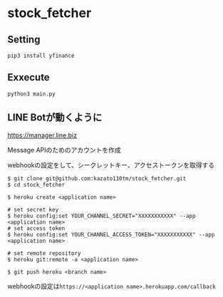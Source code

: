 # stock_fetcher

## Setting

```
pip3 install yfinance
```

## Exxecute

```
python3 main.py
```

## LINE Botが動くように

https://manager.line.biz

Message APIのためのアカウントを作成

webhookの設定をして、シークレットキー、アクセストークンを取得する

```
$ git clone git@github.com:kazato110tm/stock_fetcher.git
$ cd stock_fetcher

$ heroku create <application name>

# set secret key
$ heroku config:set YOUR_CHANNEL_SECRET="XXXXXXXXXXX" --app <application name>
# set access token
$ heroku config:set YOUR_CHANNEL_ACCESS_TOKEN="XXXXXXXXXXX" --app <application name>

# set remote repository
$ heroku git:remote -a <application name>

$ git push heroku <branch name>
```

webhookの設定は`https://<application name>.herokuapp.com/callback`
